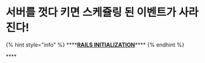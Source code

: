 # 서버를 껏다 키면 스케쥴링 된 이벤트가 사라진다!

{% hint style="info" %}
\*\*\*\*[**RAILS INITIALIZATION**](https://guides.rubyonrails.org/initialization.html)\*\*\*\*
{% endhint %}

\*\*\*\*

